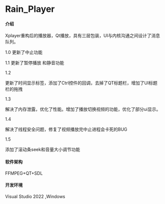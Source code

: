 # Rain_Player

#### 介绍
Xplayer重构后的播放器，Qt播放，具有三层包装，UI与内核沟通之间设计了消息队列。

1.0
更新了中止功能

1.1
更新了暂停播放 和静音功能

1.2

更新了时间显示标签，添加了Ctrl控件的回调，去掉了QT标题栏，增加了UI标题栏的拖拽

1.3

解决了内存泄露，优化了性能。增加了播放切换视频的功能，优化了部分ui显示。

1.4

解决了线程安全问题，修复了视频播放完中止进程会卡死的BUG

1.5

添加了滚动条seek和音量大小调节功能

#### 软件架构
FFMPEG+QT+SDL

#### 开发环境

Visual Studio 2022 ,Windows





